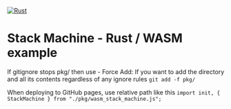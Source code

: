 [![Rust](https://github.com/RGGH/wasm_stack_machine/actions/workflows/rust.yml/badge.svg)](https://github.com/RGGH/wasm_stack_machine/actions/workflows/rust.yml)
# Stack Machine - Rust / WASM example

If gitignore stops pkg/ then use - Force Add: If you want to add the directory and all its contents regardless of any ignore rules
    ``` git add -f pkg/ ```


 When deploying to GitHub pages, use relative path like this
``` import init, { StackMachine } from "./pkg/wasm_stack_machine.js"; ```
